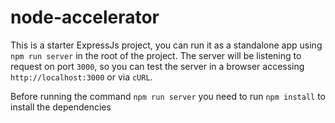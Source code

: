 # node-accelerator

This is a starter ExpressJs project, you can run it as a standalone 
app using `npm run server` in the root of the project.
The server will be listening to request on port `3000`, 
so you can test the server in a browser accessing `http://localhost:3000` or via `cURL`.

Before running the command `npm run server` you need to run `npm install` to 
install the dependencies
